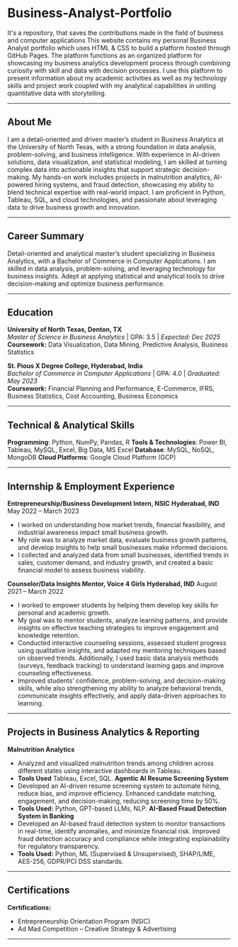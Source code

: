 # Business-Analyst-Portfolio
It's a repository, that saves the contributions made in the field of business and computer applications
This website contains my personal Business Analyst portfolio which uses HTML & CSS to build a platform hosted through GitHub Pages.
The platform functions as an organized platform for showcasing my business analytics development process through combining curiosity with skill and data with decision processes. I use this platform to present information about my academic activities as well as my technology skills and project work coupled with my analytical capabilities in uniting quantitative data with storytelling.

---

##  About Me
I am a detail-oriented and driven master’s student in Business Analytics at the University of North Texas, with a strong foundation in data analysis, problem-solving, and business intelligence. With experience in AI-driven solutions, data visualization, and statistical modeling, I am skilled at turning complex data into actionable insights that support strategic decision-making. My hands-on work includes projects in malnutrition analytics, AI-powered hiring systems, and fraud detection, showcasing my ability to blend technical expertise with real-world impact. I am proficient in Python, Tableau, SQL, and cloud technologies, and passionate about leveraging data to drive business growth and innovation.

---

## Career Summary


Detail-oriented and analytical master’s student specializing in Business Analytics, with a Bachelor of Commerce in Computer Applications. I am skilled in data analysis, problem-solving, and leveraging technology for business insights. Adept at applying statistical and analytical tools to drive decision-making and optimize business performance.

---

## Education 

**University of North Texas, Denton, TX**  
*Master of Science in Business Analytics* | GPA: 3.5 | *Expected: Dec 2025*  
**Coursework:** Data Visualization, Data Mining, Predictive Analysis, Business Statistics

**St. Pious X Degree College, Hyderabad, India**  
*Bachelor of Commerce in Computer Applications* | GPA: 4.0 | *Graduated: May 2023*  
**Coursework:** Financial Planning and Performance, E-Commerce, IFRS, Business Statistics, Cost Accounting, Business Economics

---

## Technical & Analytical Skills

**Programming**: Python, NumPy, Pandas, R
**Tools & Technologies**: Power BI, Tableau, MySQL, Excel, Big Data, MS Excel
**Database**: MySQL, NoSQL, MongoDB
**Cloud Platforms**: Google Cloud Platform (GCP)

---

## Internship & Employment Experience

**Entrepreneurship/Business Development Intern, NSIC**
**Hyderabad, IND**                                                                                    May 2022 – March 2023
- I worked on understanding how market trends, financial feasibility, and industrial awareness impact small business growth.
- My role was to analyze market data, evaluate business growth patterns, and develop insights to help small businesses make informed decisions.
- I collected and analyzed data from small businesses, identified trends in sales, customer demand, and industry growth, and created a basic financial model 
  to assess business viability.

**Counselor/Data Insights Mentor, Voice 4 Girls** 
**Hyderabad, IND**                                                                                 August 2021 – March 2022
- I worked to empower students by helping them develop key skills for personal and academic growth.
- My goal was to mentor students, analyze learning patterns, and provide insights on effective teaching strategies
to improve engagement and knowledge retention.
- Conducted interactive counseling sessions, assessed student progress using qualitative insights, and adapted my mentoring techniques based on observed trends. Additionally, I used basic data analysis methods (surveys, feedback tracking) to understand learning gaps and improve counseling effectiveness.
- Improved students’ confidence, problem-solving, and decision-making skills, while also strengthening my ability to analyze behavioral trends, communicate insights effectively, and apply data-driven approaches to learning.

---

## Projects in Business Analytics & Reporting

**Malnutrition Analytics**
- Analyzed and visualized malnutrition trends among children across different states using interactive dashboards in Tableau.
- **Tools Used**
  Tableau, Excel, SQL.
**Agentic AI Resume Screening System**
- Developed an AI-driven resume screening system to automate hiring, reduce bias, and improve efficiency. Enhanced candidate matching, engagement, and decision-making, reducing screening time by 50%.
- **Tools Used:**
   Python, GPT-based LLMs, NLP.
**AI-Based Fraud Detection System in Banking**
- Developed an AI-based fraud detection system to monitor transactions in real-time, identify anomalies, and minimize financial risk. Improved fraud detection accuracy and compliance while integrating explainability for regulatory transparency.
- **Tools Used:**
  Python, ML (Supervised & Unsupervised), SHAP/LIME, AES-256, GDPR/PCI DSS standards.

---

## Certifications

**Certifications:**  
- Entrepreneurship Orientation Program (NSIC)  
- Ad Mad Competition – Creative Strategy & Advertising
  
---
